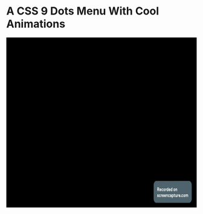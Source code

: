 # A CSS 9 Dots Menu With Cool Animations
<div align="left">
 <img src="https://github.com/RaheemAmer/Side-projects/blob/main/CSS%209%20Dots%20Menu/Gif/CSS%209%20Dots%20Menu.gif" width="800" height="450"/>
</div>
